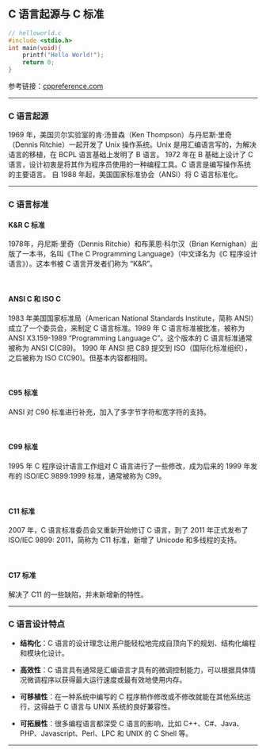 ## C 语言起源与 C 标准


```c
// helloworld.c
#include <stdio.h>
int main(void){
	printf("Hello World!");
	return 0;
}
```
参考链接：[cppreference.com](https://zh.cppreference.com/w/c/language/history)

---
### C 语言起源

1969 年，美国贝尔实验室的肯·汤普森（Ken Thompson）与丹尼斯·里奇（Dennis Ritchie）一起开发了 Unix 操作系统。Unix 是用汇编语言写的，为解决语言的移植，在 BCPL 语言基础上发明了 B 语言。
1972 年在 B 基础上设计了 C 语言，设计初衷是将其作为程序员使用的一种编程工具。C 语言是编写操作系统的主要语言。
自 1988 年起，美国国家标准协会（ANSI）将 C 语言标准化。

---
### C 语言标准

#### K&R C 标准

1978年，丹尼斯·里奇（Dennis Ritchie）和布莱恩·科尔汉（Brian Kernighan）出版了一本书，名叫《The C Programming Language》（中文译名为《C 程序设计语言》）。这本书被 C 语言开发者们称为 “K&R”。

<br>

#### ANSI C 和 ISO C

1983 年美国国家标准局（American National Standards Institute，简称 ANSI）成立了一个委员会，来制定 C 语言标准。1989 年 C 语言标准被批准，被称为 ANSI X3.159-1989 “Programming Language C”。这个版本的 C 语言标准通常被称为 ANSI C(C89)。
1990 年 ANSI 把 C89 提交到 ISO（国际化标准组织），之后被称为 ISO C(C90)。但基本内容都相同。

<br>

#### C95 标准

  ANSI 对 C90 标准进行补充，加入了多字节字符和宽字符的支持。

<br>

#### C99 标准

1995 年 C 程序设计语言工作组对 C 语言进行了一些修改，成为后来的 1999 年发布的 ISO/IEC 9899:1999 标准，通常被称为 C99。

<br>

#### C11 标准

2007 年，C 语言标准委员会又重新开始修订 C 语言，到了 2011 年正式发布了 ISO/IEC 9899: 2011，简称为 C11 标准，新增了 Unicode 和多线程的支持。

<br>

#### C17 标准

解决了 C11 的一些缺陷，并未新增新的特性。

---
### C 语言设计特点

- **结构化**：C 语言的设计理念让用户能轻松地完成自顶向下的规划、结构化编程和模块化设计。

- **高效性**：C 语言具有通常是汇编语言才具有的微调控制能力，可以根据具体情况微调程序以获得最大运行速度或最有效地使用内存。

- **可移植性**：在一种系统中编写的 C 程序稍作修改或不修改就能在其他系统运行，这得益于 C 语言与 UNIX 系统的良好兼容性。

- **可拓展性**：很多编程语言都深受 C 语言的影响，比如 C++、C#、Java、PHP、Javascript、Perl、LPC 和 UNIX 的 C Shell 等。

---